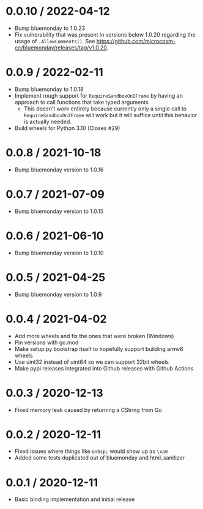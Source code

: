 # 0.0.10 / 2022-04-12

- Bump bluemonday to 1.0.23
- Fix vulnerability that was present in versions below 1.0.20 regarding the usage of `.AllowComments()`. See https://github.com/microcosm-cc/bluemonday/releases/tag/v1.0.20. 

# 0.0.9 / 2022-02-11

- Bump bluemonday to 1.0.18
- Implement rough support for `RequireSandboxOnIFrame` by having an approach to call functions that take typed arguments
  - This doesn't work entirely because currently only a single call to `RequireSandboxOnIFrame` will work but it will suffice until this behavior is actually needed.
- Build wheels for Python 3.10 (Closes #29)

# 0.0.8 / 2021-10-18

- Bump bluemonday version to 1.0.16

# 0.0.7 / 2021-07-09

- Bump bluemonday version to 1.0.15

# 0.0.6 / 2021-06-10

- Bump bluemonday version to 1.0.10

# 0.0.5 / 2021-04-25

- Bump bluemonday version to 1.0.9

# 0.0.4 / 2021-04-02

- Add more wheels and fix the ones that were broken (Windows)
- Pin versions with go.mod
- Make setup.py bootstrap itself to hopefully support building armv6 wheels
- Use uint32 instead of uint64 so we can support 32bit wheels
- Make pypi releases integrated into Github releases with Github Actions

# 0.0.3 / 2020-12-13

- Fixed memory leak caused by returning a CString from Go

# 0.0.2 / 2020-12-11

- Fixed issues where things like `&nbsp;` would show up as `\xa0`
- Added some tests duplicated out of bluemonday and html_sanitizer

# 0.0.1 / 2020-12-11

- Basic binding implementation and initial release
